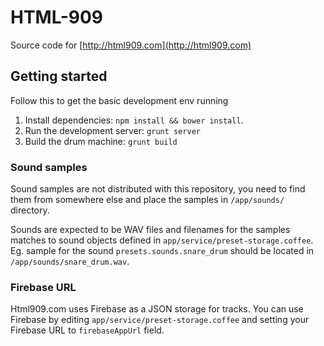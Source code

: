 # HTML-909

Source code for [http://html909.com](http://html909.com)

## Getting started

Follow this to get the basic development env running

1. Install dependencies: `npm install && bower install`.
2. Run the development server: `grunt server`
3. Build the drum machine: `grunt build`

### Sound samples

Sound samples are not distributed with this repository, you need to find them from somewhere else and place the samples in `/app/sounds/` directory.

Sounds are expected to be WAV files and filenames for the samples matches to sound objects defined in `app/service/preset-storage.coffee`. Eg. sample for the sound `presets.sounds.snare_drum` should be located in `/app/sounds/snare_drum.wav`.

### Firebase URL

Html909.com uses Firebase as a JSON storage for tracks. You can use Firebase by editing `app/service/preset-storage.coffee` and setting your Firebase URL to `firebaseAppUrl` field.